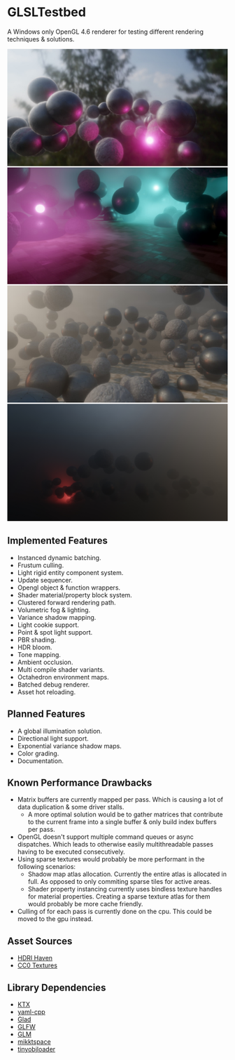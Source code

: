 # GLSLTestbed
A Windows only OpenGL 4.6 renderer for testing different rendering techniques & solutions.

![Preview](T_Preview_01.jpg?raw=true "HDRI Preview")
![Preview](T_Preview_02.jpg?raw=true "Fog & Shadows Preview")
![Preview](T_Preview_03.jpg?raw=true "Cascaded Shadow Maps")
![Preview](T_Preview_04.jpg?raw=true "Fog Ambient Anistropy Preview")

## Implemented Features
- Instanced dynamic batching.
- Frustum culling.
- Light rigid entity component system.
- Update sequencer.
- Opengl object & function wrappers.
- Shader material/property block system.
- Clustered forward rendering path.
- Volumetric fog & lighting.
- Variance shadow mapping.
- Light cookie support.
- Point & spot light support.
- PBR shading.
- HDR bloom.
- Tone mapping.
- Ambient occlusion.
- Multi compile shader variants.
- Octahedron environment maps.
- Batched debug renderer.
- Asset hot reloading.

## Planned Features
- A global illumination solution.
- Directional light support.
- Exponential variance shadow maps.
- Color grading.
- Documentation.

## Known Performance Drawbacks
- Matrix buffers are currently mapped per pass. Which is causing a lot of data duplication & some driver stalls.
	- A more optimal solution would be to gather matrices that contribute to the current frame into a single buffer & only build index buffers per pass.
- OpenGL doesn't support multiple command queues or async dispatches. Which leads to otherwise easily multithreadable passes having to be executed consecutively.
- Using sparse textures would probably be more performant in the following scenarios:
	- Shadow map atlas allocation. Currently the entire atlas is allocated in full. As opposed to only commiting sparse tiles for active areas.
	- Shader property instancing currently uses bindless texture handles for material properties. 
	  Creating a sparse texture atlas for them would probably be more cache friendly.
- Culling of for each pass is currently done on the cpu. This could be moved to the gpu instead.

## Asset Sources
- [HDRI Haven](https://hdrihaven.com)
- [CC0 Textures](https://cc0textures.com/)

## Library Dependencies
- [KTX](https://github.com/KhronosGroup/KTX-Software)
- [yaml-cpp](https://github.com/jbeder/yaml-cpp)
- [Glad](https://glad.dav1d.de/)
- [GLFW](https://www.glfw.org/)
- [GLM](https://github.com/g-truc/glm)
- [mikktspace](http://www.mikktspace.com/)
- [tinyobjloader](https://github.com/tinyobjloader/tinyobjloader)
